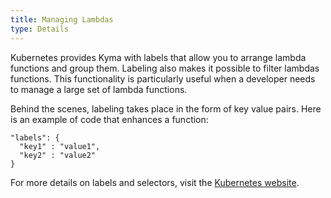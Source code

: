 ```yaml
---
title: Managing Lambdas
type: Details
---
```


Kubernetes provides Kyma with labels that allow you to arrange lambda functions and group them. Labeling also makes it possible to filter lambdas functions. This functionality is particularly useful when a developer needs to manage a large set of lambda functions.

Behind the scenes, labeling takes place in the form of key value pairs. Here is an example of code that enhances a function:

```
"labels": {
  "key1" : "value1",
  "key2" : "value2"
}
```

For more details on labels and selectors, visit the [Kubernetes website](https://kubernetes.io/docs/concepts/overview/working-with-objects/labels/).